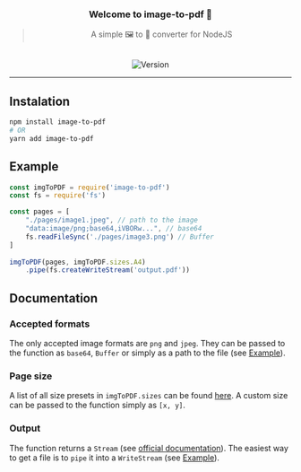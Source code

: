 <div align="center">

### Welcome to image-to-pdf 👋

> A simple 🖼️ to 📄 converter for NodeJS

<br>

<img alt="Version" src="https://img.shields.io/github/package-json/v/devicarus/image-to-pdf?style=for-the-badge" />

</div>

---

## Instalation
```sh
npm install image-to-pdf
# OR
yarn add image-to-pdf
```

## Example
```js
const imgToPDF = require('image-to-pdf')
const fs = require('fs')

const pages = [
    "./pages/image1.jpeg", // path to the image
    "data:image/png;base64,iVBORw...", // base64
    fs.readFileSync('./pages/image3.png') // Buffer
]
 
imgToPDF(pages, imgToPDF.sizes.A4)
    .pipe(fs.createWriteStream('output.pdf'))
```

## Documentation
### Accepted formats
The only accepted image formats are `png` and `jpeg`. They can be passed to the function as `base64`, `Buffer` or simply as a path to the file (see [Example](#example)).

### Page size
A list of all size presets in `imgToPDF.sizes` can be found [here](sizes.json). A custom size can be passed to the function simply as `[x, y]`.

### Output
The function returns a `Stream` (see [official documentation](https://nodejs.org/api/stream.html)). The easiest way to get a file is to `pipe` it into a `WriteStream` (see [Example](#example)).
